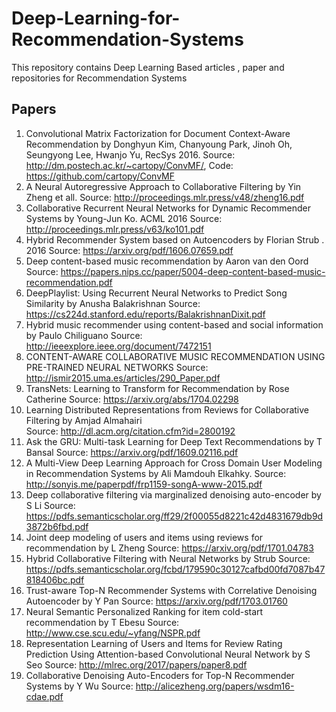 # Deep-Learning-for-Recommendation-Systems
This repository contains Deep Learning Based articles , paper and repositories for Recommendation Systems
## Papers
1. Convolutional Matrix Factorization for Document Context-Aware Recommendation by Donghyun Kim, Chanyoung Park, Jinoh Oh, Seungyong Lee, Hwanjo Yu, RecSys 2016.
Source: http://dm.postech.ac.kr/~cartopy/ConvMF/, Code: https://github.com/cartopy/ConvMF
2. A Neural Autoregressive Approach to Collaborative Filtering by Yin Zheng et all.
Source: http://proceedings.mlr.press/v48/zheng16.pdf
3. Collaborative Recurrent Neural Networks for Dynamic Recommender Systems by Young-Jun Ko. ACML 2016
Source: http://proceedings.mlr.press/v63/ko101.pdf
4. Hybrid Recommender System based on Autoencoders by Florian Strub . 2016
Source: https://arxiv.org/pdf/1606.07659.pdf
5. Deep content-based music recommendation by Aaron van den Oord
Source: https://papers.nips.cc/paper/5004-deep-content-based-music-recommendation.pdf
6. DeepPlaylist: Using Recurrent Neural Networks to Predict Song Similarity by Anusha Balakrishnan
Source: https://cs224d.stanford.edu/reports/BalakrishnanDixit.pdf
7.  Hybrid music recommender using content-based and social information by  Paulo Chiliguano 
Source: http://ieeexplore.ieee.org/document/7472151
8. CONTENT-AWARE COLLABORATIVE MUSIC RECOMMENDATION USING PRE-TRAINED NEURAL NETWORKS
Source: http://ismir2015.uma.es/articles/290_Paper.pdf
9.  TransNets: Learning to Transform for Recommendation  by Rose Catherine
Source: https://arxiv.org/abs/1704.02298 
10. Learning Distributed Representations from Reviews for Collaborative Filtering by  	Amjad Almahairi 	
Source: http://dl.acm.org/citation.cfm?id=2800192
11. Ask the GRU: Multi-task Learning for Deep Text Recommendations by T Bansal 
Source: https://arxiv.org/pdf/1609.02116.pdf
12.   A Multi-View Deep Learning Approach for Cross Domain User Modeling in Recommendation Systems by Ali Mamdouh Elkahky.
Source: http://sonyis.me/paperpdf/frp1159-songA-www-2015.pdf
13. Deep collaborative filtering via marginalized denoising auto-encoder by S Li
Source: https://pdfs.semanticscholar.org/ff29/2f00055d8221c42d4831679db9d3872b6fbd.pdf
14. Joint deep modeling of users and items using reviews for recommendation by L Zheng
Source: https://arxiv.org/pdf/1701.04783
15. Hybrid Collaborative Filtering with Neural Networks by Strub 
Source: https://pdfs.semanticscholar.org/fcbd/179590c30127cafbd00fd7087b47818406bc.pdf
16. Trust-aware Top-N Recommender Systems with Correlative Denoising Autoencoder by Y Pan 
Source: https://arxiv.org/pdf/1703.01760
17. Neural Semantic Personalized Ranking for item cold-start recommendation by T Ebesu
Source: http://www.cse.scu.edu/~yfang/NSPR.pdf
18. Representation Learning of Users and Items for Review Rating Prediction Using Attention-based Convolutional Neural Network by S Seo 
Source: http://mlrec.org/2017/papers/paper8.pdf
19. Collaborative Denoising Auto-Encoders for Top-N Recommender Systems by Y Wu
Source: http://alicezheng.org/papers/wsdm16-cdae.pdf

 
